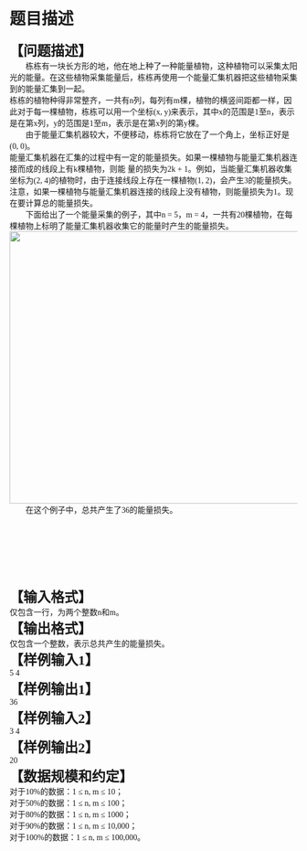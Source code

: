 # 题目描述


<h2 style="margin-top:0pt;margin-bottom:0pt;">
<span style="font-family:&#39;宋体&#39;;font-size:18pt;font-weight:bold;mso-spacerun:&#39;yes&#39;;">【问题描述】</span><span style="font-family:&#39;宋体&#39;;font-size:18pt;font-weight:bold;mso-spacerun:&#39;yes&#39;;"><o:p></o:p></span> 
</h2>
<p style="margin-top:0pt;text-indent:21pt;margin-bottom:0pt;" class="p0">
<span style="font-family:&#39;Calibri&#39;;font-size:10.5pt;mso-spacerun:&#39;yes&#39;;">栋栋有一块长方形的地，他在地上种了一种能量植物，这种植物可以采集太阳光的能量。在这些植物采集能量后，栋栋再使用一个能量汇集机器把这些植物采集到的能量汇集到一起。</span><span style="font-family:&#39;Calibri&#39;;font-size:10.5pt;mso-spacerun:&#39;yes&#39;;"><o:p></o:p></span> 
</p>
<p style="margin-top:0pt;margin-bottom:0pt;" class="p0">
<span style="font-family:&#39;Calibri&#39;;font-size:10.5pt;mso-spacerun:&#39;yes&#39;;">栋栋的植物种得非常整齐，一共有<span style="font-family:Calibri;">n</span><span style="font-family:宋体;">列，每列有</span><span style="font-family:Calibri;">m</span><span style="font-family:宋体;">棵，植物的横竖间距都一样，因此对于每一棵植物，栋栋可以用一个坐标</span><span style="font-family:Calibri;">(x, y)</span><span style="font-family:宋体;">来表示，其中</span><span style="font-family:Calibri;">x</span><span style="font-family:宋体;">的范围是</span><span style="font-family:Calibri;">1</span><span style="font-family:宋体;">至</span><span style="font-family:Calibri;">n</span><span style="font-family:宋体;">，表示是在第</span><span style="font-family:Calibri;">x</span><span style="font-family:宋体;">列，</span><span style="font-family:Calibri;">y</span><span style="font-family:宋体;">的范围是</span><span style="font-family:Calibri;">1</span><span style="font-family:宋体;">至</span><span style="font-family:Calibri;">m</span><span style="font-family:宋体;">，表示是在第</span><span style="font-family:Calibri;">x</span><span style="font-family:宋体;">列的第</span><span style="font-family:Calibri;">y</span><span style="font-family:宋体;">棵。</span></span><span style="font-family:&#39;Calibri&#39;;font-size:10.5pt;mso-spacerun:&#39;yes&#39;;"><o:p></o:p></span> 
</p>
<p style="margin-top:0pt;text-indent:21pt;margin-bottom:0pt;" class="p0">
<span style="font-family:&#39;Calibri&#39;;font-size:10.5pt;mso-spacerun:&#39;yes&#39;;">由于能量汇集机器较大，不便移动，栋栋将它放在了一个角上，坐标正好是<span style="font-family:Calibri;">(0, 0)</span><span style="font-family:宋体;">。</span></span><span style="font-family:&#39;Calibri&#39;;font-size:10.5pt;mso-spacerun:&#39;yes&#39;;"><o:p></o:p></span> 
</p>
<p style="margin-top:0pt;margin-bottom:0pt;" class="p0">
<span style="font-family:&#39;Calibri&#39;;font-size:10.5pt;mso-spacerun:&#39;yes&#39;;">能量汇集机器在汇集的过程中有一定的能量损失。如果一棵植物与能量汇集机器连接而成的线段上有<span style="font-family:Calibri;">k</span><span style="font-family:宋体;">棵植物，则能 量的损失为</span><span style="font-family:Calibri;">2k + 1</span><span style="font-family:宋体;">。例如，当能量汇集机器收集坐标为</span><span style="font-family:Calibri;">(2, 4)</span><span style="font-family:宋体;">的植物时，由于连接线段上存在一棵植物</span><span style="font-family:Calibri;">(1, 2)</span><span style="font-family:宋体;">，会产生</span><span style="font-family:Calibri;">3</span><span style="font-family:宋体;">的能量损失。注意，如果一棵植物与能量汇集机器连接的线段上没有植物，则能量损失为</span><span style="font-family:Calibri;">1</span><span style="font-family:宋体;">。现在要计算总的能量损失。</span></span><span style="font-family:&#39;Calibri&#39;;font-size:10.5pt;mso-spacerun:&#39;yes&#39;;"><o:p></o:p></span> 
</p>
<p style="margin-top:0pt;text-indent:21pt;margin-bottom:0pt;" class="p0">
<span style="font-family:&#39;Calibri&#39;;font-size:10.5pt;mso-spacerun:&#39;yes&#39;;">下面给出了一个能量采集的例子，其中<span style="font-family:Calibri;">n = 5</span><span style="font-family:宋体;">，</span><span style="font-family:Calibri;">m = 4</span><span style="font-family:宋体;">，一共有</span><span style="font-family:Calibri;">20</span><span style="font-family:宋体;">棵植物，在每棵植物上标明了能量汇集机器收集它的能量时产生的能量损失。</span></span><span style="font-family:&#39;Calibri&#39;;font-size:10.5pt;mso-spacerun:&#39;yes&#39;;"><o:p></o:p></span> 
</p>
<p style="margin-top:0pt;margin-bottom:0pt;" class="p0">
<span style="font-family:&#39;Calibri&#39;;font-size:10.5pt;mso-spacerun:&#39;yes&#39;;"><o:p><img alt="" src="/images/energy2010.png" height="477" width="627"/></o:p></span> 
</p>
<p style="margin-top:0pt;text-indent:21pt;margin-bottom:0pt;" class="p0">
<span style="font-family:&#39;Calibri&#39;;font-size:10.5pt;mso-spacerun:&#39;yes&#39;;">在这个例子中，总共产生了<span style="font-family:Calibri;">36</span><span style="font-family:宋体;">的能量损失。</span></span> 
</p>
<p style="margin-top:0pt;text-indent:21pt;margin-bottom:0pt;" class="p0">
 
</p>
<p>
<br/>
</p>
<p>
 
</p>
<!--EndFragment-->
<p>
<br/>
</p>
<h2 style="margin-top:0pt;margin-bottom:0pt;">
<span style="font-family:&#39;宋体&#39;;font-size:18pt;font-weight:bold;mso-spacerun:&#39;yes&#39;;">【输入格式】</span><span style="font-family:&#39;宋体&#39;;font-size:18pt;font-weight:bold;mso-spacerun:&#39;yes&#39;;"><o:p></o:p></span> 
</h2>
<p style="margin-top:0pt;margin-bottom:0pt;" class="p0">
<span style="font-family:&#39;Calibri&#39;;font-size:10.5pt;mso-spacerun:&#39;yes&#39;;"><span style="font-family:宋体;">仅包含一行，为两个整数</span><span style="font-family:Calibri;">n</span><span style="font-family:宋体;">和</span><span style="font-family:Calibri;">m</span><span style="font-family:宋体;">。</span></span><span style="font-family:&#39;Calibri&#39;;font-size:10.5pt;mso-spacerun:&#39;yes&#39;;"><o:p></o:p></span> 
</p>
<h2 style="margin-top:0pt;margin-bottom:0pt;">
<span style="font-family:&#39;宋体&#39;;font-size:18pt;font-weight:bold;mso-spacerun:&#39;yes&#39;;">【输出格式】</span><span style="font-family:&#39;宋体&#39;;font-size:18pt;font-weight:bold;mso-spacerun:&#39;yes&#39;;"><o:p></o:p></span> 
</h2>
<p style="margin-top:0pt;margin-bottom:0pt;" class="p0">
<span style="font-family:&#39;Calibri&#39;;font-size:10.5pt;mso-spacerun:&#39;yes&#39;;"><span style="font-family:宋体;">仅包含一个整数，表示总共产生的能量损失。</span></span><span style="font-family:&#39;Calibri&#39;;font-size:10.5pt;mso-spacerun:&#39;yes&#39;;"><o:p></o:p></span> 
</p>
<h2 style="margin-top:0pt;margin-bottom:0pt;">
<span style="font-family:&#39;宋体&#39;;font-size:18pt;font-weight:bold;mso-spacerun:&#39;yes&#39;;">【样例输入1】</span><span style="font-family:&#39;宋体&#39;;font-size:18pt;font-weight:bold;mso-spacerun:&#39;yes&#39;;"><o:p></o:p></span> 
</h2>
<p style="margin-top:0pt;margin-bottom:0pt;" class="p0">
<span style="font-family:&#39;Calibri&#39;;font-size:10.5pt;mso-spacerun:&#39;yes&#39;;">5 4</span><span style="font-family:&#39;Calibri&#39;;font-size:10.5pt;mso-spacerun:&#39;yes&#39;;"><o:p></o:p></span> 
</p>
<h2 style="margin-top:0pt;margin-bottom:0pt;">
<span style="font-family:&#39;宋体&#39;;font-size:18pt;font-weight:bold;mso-spacerun:&#39;yes&#39;;">【样例输出1】</span><span style="font-family:&#39;宋体&#39;;font-size:18pt;font-weight:bold;mso-spacerun:&#39;yes&#39;;"><o:p></o:p></span> 
</h2>
<p style="margin-top:0pt;margin-bottom:0pt;" class="p0">
<span style="font-family:&#39;Calibri&#39;;font-size:10.5pt;mso-spacerun:&#39;yes&#39;;">36</span><span style="font-family:&#39;Calibri&#39;;font-size:10.5pt;mso-spacerun:&#39;yes&#39;;"><o:p></o:p></span> 
</p>
<h2 style="margin-top:0pt;margin-bottom:0pt;">
<span style="font-family:&#39;宋体&#39;;font-size:18pt;font-weight:bold;mso-spacerun:&#39;yes&#39;;">【样例输入2】</span><span style="font-family:&#39;宋体&#39;;font-size:18pt;font-weight:bold;mso-spacerun:&#39;yes&#39;;"><o:p></o:p></span> 
</h2>
<p style="margin-top:0pt;margin-bottom:0pt;" class="p0">
<span style="font-family:&#39;Calibri&#39;;font-size:10.5pt;mso-spacerun:&#39;yes&#39;;">3 4</span><span style="font-family:&#39;Calibri&#39;;font-size:10.5pt;mso-spacerun:&#39;yes&#39;;"><o:p></o:p></span> 
</p>
<h2 style="margin-top:0pt;margin-bottom:0pt;">
<span style="font-family:&#39;宋体&#39;;font-size:18pt;font-weight:bold;mso-spacerun:&#39;yes&#39;;">【样例输出2】</span><span style="font-family:&#39;宋体&#39;;font-size:18pt;font-weight:bold;mso-spacerun:&#39;yes&#39;;"><o:p></o:p></span> 
</h2>
<p style="margin-top:0pt;margin-bottom:0pt;" class="p0">
<span style="font-family:&#39;Calibri&#39;;font-size:10.5pt;mso-spacerun:&#39;yes&#39;;">20</span><span style="font-family:&#39;Calibri&#39;;font-size:10.5pt;mso-spacerun:&#39;yes&#39;;"><o:p></o:p></span> 
</p>
<h2 style="margin-top:0pt;margin-bottom:0pt;">
<span style="font-family:&#39;宋体&#39;;font-size:18pt;font-weight:bold;mso-spacerun:&#39;yes&#39;;">【数据规模和约定】</span><span style="font-family:&#39;宋体&#39;;font-size:18pt;font-weight:bold;mso-spacerun:&#39;yes&#39;;"><o:p></o:p></span> 
</h2>
<p style="margin-top:0pt;margin-bottom:0pt;" class="p0">
<span style="font-family:&#39;Calibri&#39;;font-size:10.5pt;mso-spacerun:&#39;yes&#39;;">对于<span style="font-family:Calibri;">10%</span><span style="font-family:宋体;">的数据：</span><span style="font-family:Calibri;">1 ≤ n, m ≤ 10</span><span style="font-family:宋体;">；</span></span><span style="font-family:&#39;Calibri&#39;;font-size:10.5pt;mso-spacerun:&#39;yes&#39;;"><o:p></o:p></span> 
</p>
<p style="margin-top:0pt;margin-bottom:0pt;" class="p0">
<span style="font-family:&#39;Calibri&#39;;font-size:10.5pt;mso-spacerun:&#39;yes&#39;;">对于<span style="font-family:Calibri;">50%</span><span style="font-family:宋体;">的数据：</span><span style="font-family:Calibri;">1 ≤ n, m ≤ 100</span><span style="font-family:宋体;">；</span></span><span style="font-family:&#39;Calibri&#39;;font-size:10.5pt;mso-spacerun:&#39;yes&#39;;"><o:p></o:p></span> 
</p>
<p style="margin-top:0pt;margin-bottom:0pt;" class="p0">
<span style="font-family:&#39;Calibri&#39;;font-size:10.5pt;mso-spacerun:&#39;yes&#39;;">对于<span style="font-family:Calibri;">80%</span><span style="font-family:宋体;">的数据：</span><span style="font-family:Calibri;">1 ≤ n, m ≤ 1000</span><span style="font-family:宋体;">；</span></span><span style="font-family:&#39;Calibri&#39;;font-size:10.5pt;mso-spacerun:&#39;yes&#39;;"><o:p></o:p></span> 
</p>
<p style="margin-top:0pt;margin-bottom:0pt;" class="p0">
<span style="font-family:&#39;Calibri&#39;;font-size:10.5pt;mso-spacerun:&#39;yes&#39;;">对于<span style="font-family:Calibri;">90%</span><span style="font-family:宋体;">的数据：</span><span style="font-family:Calibri;">1 ≤ n, m ≤ 10,000</span><span style="font-family:宋体;">；</span></span><span style="font-family:&#39;Calibri&#39;;font-size:10.5pt;mso-spacerun:&#39;yes&#39;;"><o:p></o:p></span> 
</p>
<p style="margin-top:0pt;margin-bottom:0pt;" class="p0">
<span style="font-family:&#39;Calibri&#39;;font-size:10.5pt;mso-spacerun:&#39;yes&#39;;">对于<span style="font-family:Calibri;">100%</span><span style="font-family:宋体;">的数据：</span><span style="font-family:Calibri;">1 ≤ n, m ≤ 100,000</span><span style="font-family:宋体;">。</span></span><span style="font-family:&#39;Calibri&#39;;font-size:10.5pt;mso-spacerun:&#39;yes&#39;;"><o:p></o:p></span> 
</p>
<!--EndFragment-->
